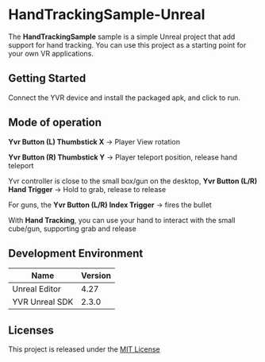 # HandTrackingSample-Unreal
The **HandTrackingSample** sample is a simple Unreal project that add support for hand tracking. You can use this project as a starting point for your own VR applications.

## Getting Started

Connect the YVR device and install the packaged apk, and click to run.

## Mode of operation

**Yvr Button (L) Thumbstick X** -> Player View rotation

**Yvr Button (R) Thumbstick Y** -> Player teleport position, release hand teleport

Yvr controller  is close to the small box/gun on the desktop, **Yvr Button (L/R) Hand Trigger** -> Hold to grab, release to release

For guns, the **Yvr Button (L/R) Index Trigger** -> fires the bullet

With **Hand Tracking**, you can use your hand to interact with the small cube/gun, supporting grab and release

## Development Environment
| **Name** | **Version** |
| ----  |  ----      |
| Unreal Editor | 4.27 |
| YVR Unreal SDK | 2.3.0 |

## Licenses
This project is released under the [MIT License](https://github.com/YVRDeveloper/HandTrackingSample-Unreal/blob/main/LICENSE)